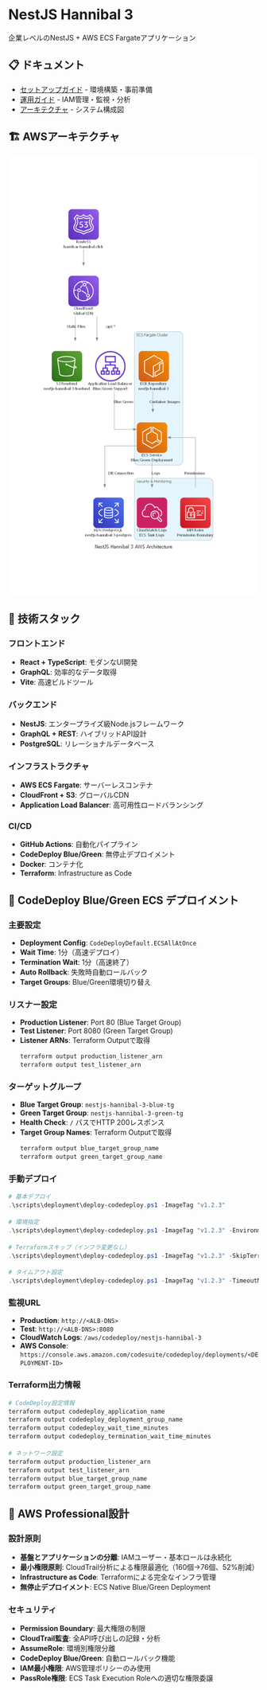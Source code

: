 # NestJS Hannibal 3

企業レベルのNestJS + AWS ECS Fargateアプリケーション

## 📋 ドキュメント

- [セットアップガイド](./docs/setup/README.md) - 環境構築・事前準備
- [運用ガイド](./docs/operations/README.md) - IAM管理・監視・分析
- [アーキテクチャ](./docs/architecture/mermaid/README.md) - システム構成図

## 🏗️ AWSアーキテクチャ

<div align="center">
  <img src="docs/architecture/diagrams/latest.png?v=20250806165536" alt="AWS Architecture" width="600">
</div>

## 🔧 技術スタック

### フロントエンド
- **React + TypeScript**: モダンなUI開発
- **GraphQL**: 効率的なデータ取得
- **Vite**: 高速ビルドツール

### バックエンド
- **NestJS**: エンタープライズ級Node.jsフレームワーク
- **GraphQL + REST**: ハイブリッドAPI設計
- **PostgreSQL**: リレーショナルデータベース

### インフラストラクチャ
- **AWS ECS Fargate**: サーバーレスコンテナ
- **CloudFront + S3**: グローバルCDN
- **Application Load Balancer**: 高可用性ロードバランシング

### CI/CD
- **GitHub Actions**: 自動化パイプライン
- **CodeDeploy Blue/Green**: 無停止デプロイメント
- **Docker**: コンテナ化
- **Terraform**: Infrastructure as Code

## 🚀 CodeDeploy Blue/Green ECS デプロイメント

### 主要設定
- **Deployment Config**: `CodeDeployDefault.ECSAllAtOnce`
- **Wait Time**: 1分（高速デプロイ）
- **Termination Wait**: 1分（高速終了）
- **Auto Rollback**: 失敗時自動ロールバック
- **Target Groups**: Blue/Green環境切り替え

### リスナー設定
- **Production Listener**: Port 80 (Blue Target Group)
- **Test Listener**: Port 8080 (Green Target Group)
- **Listener ARNs**: Terraform Outputで取得
  ```bash
  terraform output production_listener_arn
  terraform output test_listener_arn
  ```

### ターゲットグループ
- **Blue Target Group**: `nestjs-hannibal-3-blue-tg`
- **Green Target Group**: `nestjs-hannibal-3-green-tg`
- **Health Check**: `/` パスでHTTP 200レスポンス
- **Target Group Names**: Terraform Outputで取得
  ```bash
  terraform output blue_target_group_name
  terraform output green_target_group_name
  ```

### 手動デプロイ
```powershell
# 基本デプロイ
.\scripts\deployment\deploy-codedeploy.ps1 -ImageTag "v1.2.3"

# 環境指定
.\scripts\deployment\deploy-codedeploy.ps1 -ImageTag "v1.2.3" -Environment "staging"

# Terraformスキップ（インフラ変更なし）
.\scripts\deployment\deploy-codedeploy.ps1 -ImageTag "v1.2.3" -SkipTerraform

# タイムアウト設定
.\scripts\deployment\deploy-codedeploy.ps1 -ImageTag "v1.2.3" -TimeoutMinutes 45
```

### 監視URL
- **Production**: `http://<ALB-DNS>`
- **Test**: `http://<ALB-DNS>:8080`
- **CloudWatch Logs**: `/aws/codedeploy/nestjs-hannibal-3`
- **AWS Console**: `https://console.aws.amazon.com/codesuite/codedeploy/deployments/<DEPLOYMENT-ID>`

### Terraform出力情報
```bash
# CodeDeploy設定情報
terraform output codedeploy_application_name
terraform output codedeploy_deployment_group_name
terraform output codedeploy_wait_time_minutes
terraform output codedeploy_termination_wait_time_minutes

# ネットワーク設定
terraform output production_listener_arn
terraform output test_listener_arn
terraform output blue_target_group_name
terraform output green_target_group_name
```

## 🔐 AWS Professional設計

### 設計原則
- **基盤とアプリケーションの分離**: IAMユーザー・基本ロールは永続化
- **最小権限原則**: CloudTrail分析による権限最適化（160個→76個、52%削減）
- **Infrastructure as Code**: Terraformによる完全なインフラ管理
- **無停止デプロイメント**: ECS Native Blue/Green Deployment

### セキュリティ
- **Permission Boundary**: 最大権限の制限
- **CloudTrail監査**: 全API呼び出しの記録・分析
- **AssumeRole**: 環境別権限分離
- **CodeDeploy Blue/Green**: 自動ロールバック機能
- **IAM最小権限**: AWS管理ポリシーのみ使用
- **PassRole権限**: ECS Task Execution Roleへの適切な権限委譲